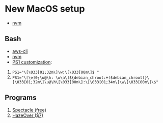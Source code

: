 
# New MacOS setup
- [nvm](https://github.com/creationix/nvm)

## Bash
- [aws-cli](https://docs.aws.amazon.com/cli/latest/userguide/installing.html)
- [nvm](https://github.com/creationix/nvm)
- [PS1 customization](https://www.howtogeek.com/307701/how-to-customize-and-colorize-your-bash-prompt/):
1. `PS1="\[\033[01;32m\]\w:\[\033[00m\]$ "`
1. `PS1="\[\e]0;\u@\h: \w\a\]${debian_chroot:+($debian_chroot)}\[\033[01;32m\]\u@\h\[\033[00m\]:\[\033[01;34m\]\w\[\033[00m\]\$"`

## Programs
1. [Spectacle (free)](https://www.spectacleapp.com/)
1. [HazeOver ($7)](https://hazeover.com/)
